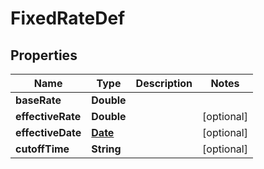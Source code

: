 # FixedRateDef

## Properties
Name | Type | Description | Notes
------------ | ------------- | ------------- | -------------
**baseRate** | **Double** |  | 
**effectiveRate** | **Double** |  |  [optional]
**effectiveDate** | [**Date**](Date.md) |  |  [optional]
**cutoffTime** | **String** |  |  [optional]
